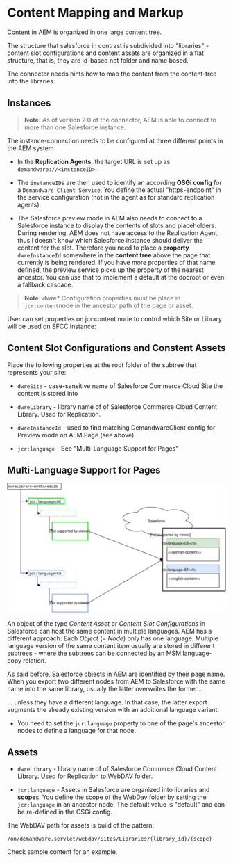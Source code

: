 # Content Mapping and Markup 

Content in AEM is organized in one large content tree.  

The structure that salesforce in contrast is subdivided into "libraries" - content slot configurations and content assets are organized in a flat structure, that is, they are id-based not folder and name based.  

The connector needs hints how to map the content from the content-tree into the libraries. 


## Instances

>**Note:**  As of version 2.0 of the connector, AEM is able to connect to more than one Salesforce instance. 

The instance-connection needs to be configured at three different points in the AEM system

* In the **Replication Agents**, the target URL is set up as `demandware://<instanceID>`. 

* The `instanceID`s are then used to identify an according **OSGi config** for a `Demandware Client Service`. You define the actual "https-endpoint" in the service configuration (not in the agent as for standard replication agents).

* The Salesforce preview mode in AEM also needs to connect to a Salesforce instance to display the contents of slots and placeholders. During rendering, AEM does not have access to the Replication Agent, thus i doesn't know which Salesforce instance should deliver the content for the slot. Therefore you need to place a **property** `dwreInstanceId` somewhere in the **content tree** above the page that currently is being rendered. If you have more properties of that name defined, the preview service picks up the property of the nearest ancestor. You can use that to implement a default at the docroot or even a fallback cascade.  

> **Note:** dwre* Configuration properties must be place in `jcr:content`node in the ancestor path of the page or asset. 


User can set properties on jcr:content node to control which Site or Library will be used on SFCC instance:

## Content Slot Configurations and Constent Assets

Place the following properties at the root folder of the subtree that represents your site:

* `dwreSite` - case-sensitive name of Salesforce Commerce Cloud Site the content is stored into

* `dwreLibrary` - library name of of Salesforce Commerce Cloud Content Library. Used for Replication.

* `dwreInstanceId` - used to find matching DemandwareClient config for Preview mode on AEM Page (see above)

* `jcr:language` - See "Multi-Language Support for Pages"

## Multi-Language Support for Pages

![](images/04-language-mapping.svg)

An object of the type _Content Asset_ or _Content Slot Configurations_ in Salesforce can host the same content in multiple languages. AEM has a different approach: Each _Object_ (= _Node_) only has one language. Multiple language version of the same content item usually are stored in different subtrees - where the subtrees can be connected by an MSM language-copy relation.

As said before, Salesforce objects in AEM are identified by their page name. When you export two different nodes from AEM to Salesforce with the same name into the same library, usually the latter overwrites the former... 

... unless they have a different language. In that case, the latter export augments the already existing version with an additional language variant.

* You need to set the `jcr:language` property to one of the page's ancestor nodes to define a language for that node.


## Assets

* `dwreLibrary` - library name of of Salesforce Commerce Cloud Content Library. Used for Replication to WebDAV folder.

* `jcr:language` - Assets in Salesforce are organized into libraries and **scope**s. You define the scope of the WebDav folder by setting the `jcr:language` in an ancestor node. The default value is "default" and can be re-defined in the OSGi config. 

The WebDAV path for assets is build of the pattern:

```
/on/demandware.servlet/webdav/Sites/Libraries/{library_id}/{scope}
```

Check sample content for an example.
